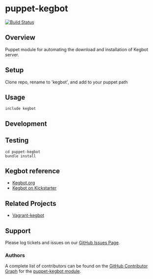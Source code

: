 puppet-kegbot
=================
[![Build Status](https://travis-ci.org/burdara/puppet-kegbot.svg?branch=feature%2Flatest-server-changes)](https://travis-ci.org/burdara/puppet-kegbot)
## Overview

Puppet module for automating the download and installation of Kegbot server.

## Setup

Clone repo, rename to 'kegbot', and add to your puppet path

## Usage

`include kegbot`

## Development

## Testing

```
cd puppet-kegbot
bundle install
```

## Kegbot reference
* [Kegbot.org](https://www.kegbot.org)
* [Kegbot on Kickstarter](https://www.kickstarter.com/projects/1275337514/kegbot-internet-beer-kegerator)

## Related Projects
* [Vagrant-kegbot](https://github.com/tylerwalts/vagrant-kegbot)

## Support

Please log tickets and issues on our [GitHub Issues Page](https://github.com/burdara/puppet-kegbot/issues).

### Authors

A complete list of contributors can be found on the
[GitHub Contributor Graph](https://github.com/burdara/puppet-kegbot/graphs/contributors)
for the [puppet-kegbot module](https://github.com/burdara/puppet-kegbot).
